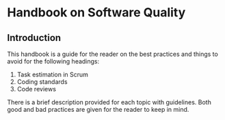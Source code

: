 # Handbook on Software Quality

## Introduction

This handbook is a guide for the reader on the best practices and things to avoid for the following headings: 

1. Task estimation in Scrum
2. Coding standards
3. Code reviews

There is a brief description provided for each topic with guidelines. Both good and bad practices are given for the reader to keep in mind.  
